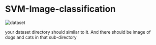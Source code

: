 # SVM-Image-classification
![dataset](https://user-images.githubusercontent.com/113785666/193416220-7989674e-448a-41cc-96d4-a7052621a211.PNG)

your dataset directory should similar to it. And there should be image of dogs and cats in that sub-directory
